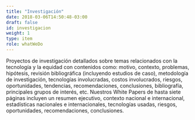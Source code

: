 ```yaml
---
title: "Investigación"
date: 2018-03-06T14:50:48-03:00
draft: false
id: investigacion
weight: 1
type: item
role: whatWeDo
---
```


Proyectos de investigación detallados sobre temas relacionados con la tecnología y la equidad con contenidos como: motivo, contexto, problemas, hipótesis, revisión bibliográfica (incluyendo estudios de caso), metodología de investigación, tecnologías involucradas, costos involucrados, riesgos, oportunidades, tendencias, recomendaciones, conclusiones, bibliografía, principales grupos de interés, etc. Nuestros White Papers de hasta siete páginas incluyen un resumen ejecutivo, contexto nacional e internacional, estadísticas nacionales e internacionales, tecnologías usadas, riesgos, oportunidades, recomendaciones, conclusiones.
